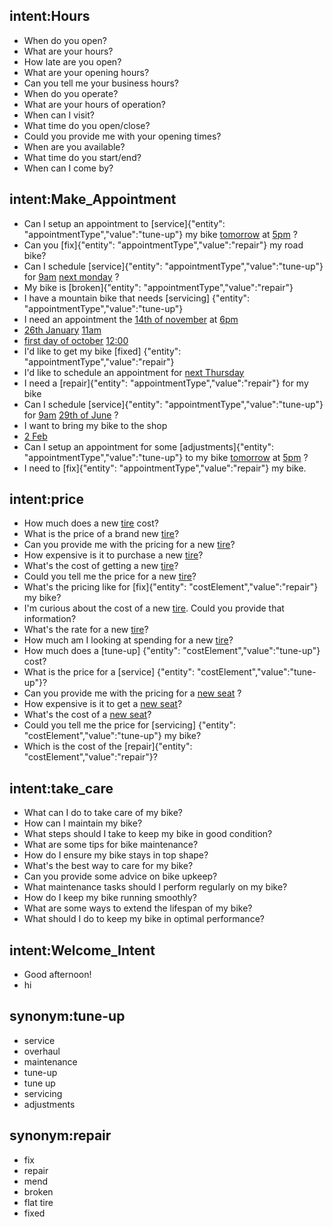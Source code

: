 ## intent:Hours
- When do you open?
- What are your hours?
- How late are you open?
- What are your opening hours?
- Can you tell me your business hours?
- When do you operate?
- What are your hours of operation?
- When can I visit?
- What time do you open/close?
- Could you provide me with your opening times?
- When are you available?
- What time do you start/end?
- When can I come by?

## intent:Make_Appointment
- Can I setup an appointment to [service]{"entity": "appointmentType","value":"tune-up"} my bike  [tomorrow](date)  at [5pm](time) ?
- Can you [fix]{"entity": "appointmentType","value":"repair"} my road bike?
- Can I schedule [service]{"entity": "appointmentType","value":"tune-up"} for  [9am](time)   [next monday](date) ?
- My bike is [broken]{"entity": "appointmentType","value":"repair"}
- I have a mountain bike that needs [servicing] {"entity": "appointmentType","value":"tune-up"}
- I need an appointment the [14th of november](date) at [6pm](time)
- [26th January](date) [11am](time)
- [first day of october](date) [12:00](time)
- I'd like to get my bike [fixed] {"entity": "appointmentType","value":"repair"}
- I'd like to schedule an appointment for  [next Thursday](date)
- I need a [repair]{"entity": "appointmentType","value":"repair"} for my bike
- Can I schedule [service]{"entity": "appointmentType","value":"tune-up"} for  [9am](time)   [29th of June](date) ?
- I want to bring my bike to the shop
- [2 Feb](date)
- Can I setup an appointment for some [adjustments]{"entity": "appointmentType","value":"tune-up"} to my bike  [tomorrow](date)  at [5pm](time) ?
- I need to [fix]{"entity": "appointmentType","value":"repair"} my bike.

## intent:price
- How much does a new [tire](costElement) cost?
- What is the price of a brand new [tire](costElement)?
- Can you provide me with the pricing for a new [tire](costElement)?
- How expensive is it to purchase a new [tire](costElement)?
- What's the cost of getting a new [tire](costElement)?
- Could you tell me the price for a new [tire](costElement)?
- What's the pricing like for [fix]{"entity": "costElement","value":"repair"} my bike?
- I'm curious about the cost of a new [tire](costElement). Could you provide that information?
- What's the rate for a new [tire](costElement)?
- How much am I looking at spending for a new [tire](costElement)?
- How much does a [tune-up] {"entity": "costElement","value":"tune-up"} cost?
- What is the price for a [service] {"entity": "costElement","value":"tune-up"}?
- Can you provide me with the pricing for a [new seat](costElement) ?
- How expensive is it to get a [new seat](costElement)?
- What's the cost of a [new seat](costElement)?
- Could you tell me the price for [servicing] {"entity": "costElement","value":"tune-up"} my bike?
- Which is the cost of the [repair]{"entity": "costElement","value":"repair"}?

## intent:take_care
- What can I do to take care of my bike?
- How can I maintain my bike?
- What steps should I take to keep my bike in good condition?
- What are some tips for bike maintenance?
- How do I ensure my bike stays in top shape?
- What's the best way to care for my bike?
- Can you provide some advice on bike upkeep?
- What maintenance tasks should I perform regularly on my bike?
- How do I keep my bike running smoothly?
- What are some ways to extend the lifespan of my bike?
- What should I do to keep my bike in optimal performance?

## intent:Welcome_Intent
- Good afternoon!
- hi

## synonym:tune-up
- service
- overhaul
- maintenance
- tune-up
- tune up
- servicing
- adjustments

## synonym:repair
- fix
- repair
- mend
- broken
- flat tire
- fixed
